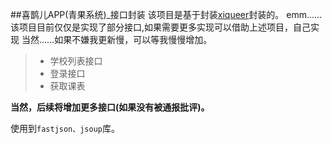 ##喜鹊儿APP(青果系统)_接口封装
该项目是基于封装[xiqueer](https://github.com/GangJust/xiqueer "xiqueer")封装的。
emm……该项目目前仅仅是实现了部分接口,如果需要更多实现可以借助上述项目，自己实现
当然……如果不嫌我更新慢，可以等我慢慢增加。
> - 学校列表接口
> - 登录接口
> - 获取课表

**当然，后续将增加更多接口(如果没有被通报批评)。**

使用到`fastjson、jsoup`库。